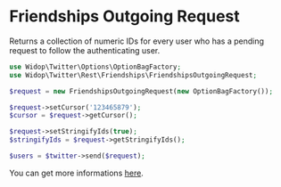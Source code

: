 # Friendships Outgoing Request

Returns a collection of numeric IDs for every user who has a pending request to follow the authenticating user.

``` php
use Widop\Twitter\Options\OptionBagFactory;
use Widop\Twitter\Rest\Friendships\FriendshipsOutgoingRequest;

$request = new FriendshipsOutgoingRequest(new OptionBagFactory());

$request->setCursor('123465879');
$cursor = $request->getCursor();

$request->setStringifyIds(true);
$stringifyIds = $request->getStringifyIds();

$users = $twitter->send($request);
```

You can get more informations [here](https://dev.twitter.com/docs/api/1.1/get/friendships/outgoing).
